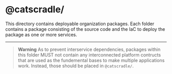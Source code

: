 # @catscradle/

This directory contains deployable organization packages. Each folder contains a
package consisting of the source code and the IaC to deploy the package as one
or more services.

---

> **Warning** As to prevent interservice dependencies, packages within this
> folder MUST not contain any interconnected platform contructs that are used as
> the fundemental bases to make multiple applications work. Instead, those
> should be placed in `@catscradle/`.
